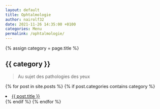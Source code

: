 ```yaml
---
layout: default
title: Ophtalmologie
author: nairolf32
date: 2021-11-26 14:35:00 +0100
categories: Menu
permalink: /ophtalmologie/
---
```


{% assign category = page.title %}

<h2>{{ category }}</h2>

> Au sujet des pathologies des yeux

{% for post in site.posts %}
{% if post.categories contains category %}
<li> <a href="{{ post.url | relative_url }}">{{ post.title }}</a></li>
{% endif %}
{% endfor %}
